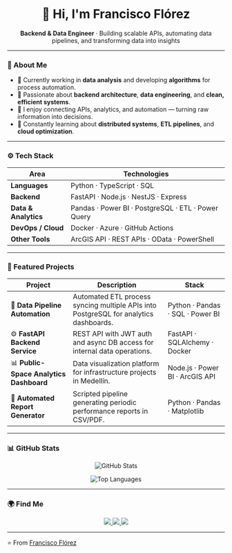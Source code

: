 <!-- 👋 Hi, I'm Francisco Flórez -->
<h1 align="center">👋 Hi, I'm Francisco Flórez</h1>

<p align="center">
  <b>Backend & Data Engineer</b> · Building scalable APIs, automating data pipelines, and transforming data into insights  
</p>

---

### 🧠 About Me
- 💼 Currently working in **data analysis** and developing **algorithms** for process automation.  
- 🧩 Passionate about **backend architecture**, **data engineering**, and **clean, efficient systems**.  
- 🧰 I enjoy connecting APIs, analytics, and automation — turning raw information into decisions.  
- 🌱 Constantly learning about **distributed systems**, **ETL pipelines**, and **cloud optimization**.

---

### ⚙️ Tech Stack

| Area | Technologies |
|------|---------------|
| **Languages** | Python · TypeScript · SQL |
| **Backend** | FastAPI · Node.js · NestJS · Express |
| **Data & Analytics** | Pandas · Power BI · PostgreSQL · ETL · Power Query |
| **DevOps / Cloud** | Docker · Azure · GitHub Actions |
| **Other Tools** | ArcGIS API · REST APIs · OData · PowerShell |

---

### 🚀 Featured Projects

| Project | Description | Stack |
|----------|--------------|-------|
| 🧠 **Data Pipeline Automation** | Automated ETL process syncing multiple APIs into PostgreSQL for analytics dashboards. | Python · Pandas · SQL · Power BI |
| ⚙️ **FastAPI Backend Service** | REST API with JWT auth and async DB access for internal data operations. | FastAPI · SQLAlchemy · Docker |
| 📊 **Public-Space Analytics Dashboard** | Data visualization platform for infrastructure projects in Medellín. | Node.js · Power BI · ArcGIS API |
| 🧰 **Automated Report Generator** | Scripted pipeline generating periodic performance reports in CSV/PDF. | Python · Pandas · Matplotlib |


---

### 📊 GitHub Stats
<p align="center">
  <img src="https://github-readme-stats.vercel.app/api?username=Frjflorezra&show_icons=true&theme=tokyonight" alt="GitHub Stats" />
</p>
<p align="center">
  <img src="https://github-readme-stats.vercel.app/api/top-langs/?username=Frjflorezra&layout=compact&theme=tokyonight" alt="Top Languages" />
</p>

---

### 🌍 Find Me
<p align="center">
  <a href="www.linkedin.com/in/francisco-flórez-ramírez" target="_blank">
    <img src="https://img.shields.io/badge/LinkedIn-0077B5?style=for-the-badge&logo=linkedin&logoColor=white"/>
  </a>
  <a href="mailto:franciscojflorezr12@gmail.com">
    <img src="https://img.shields.io/badge/Email-D14836?style=for-the-badge&logo=gmail&logoColor=white"/>
  </a>
  <a href="https://github.com/Frjflorezra">
    <img src="https://img.shields.io/badge/GitHub-171515?style=for-the-badge&logo=github"/>
  </a>
</p>

---

⭐️ From [Francisco Flórez](https://github.com/Frjflorezra)
